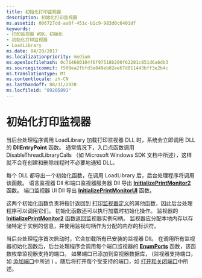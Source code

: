 ```yaml
---
title: 初始化打印监视器
description: 初始化打印监视器
ms.assetid: 006727dd-aa0f-451c-b1c9-983d0c6401df
keywords:
- 打印监视器 WDK，初始化
- 初始化打印监视器
- LoadLibrary
ms.date: 04/20/2017
ms.localizationpriority: medium
ms.openlocfilehash: 0c714680104f6f97518b200f62281c851d6a6db3
ms.sourcegitcommit: f500ea2fbfd3e849eb82ee67d011443bff3e2b4c
ms.translationtype: MT
ms.contentlocale: zh-CN
ms.lasthandoff: 08/31/2020
ms.locfileid: "89205891"
---
```

# <a name="initializing-a-print-monitor"></a>初始化打印监视器





当后台处理程序调用 LoadLibrary 加载打印监视器 DLL 时，系统会立即调用 DLL 的 **DllEntryPoint** 函数。 通常情况下，入口点函数调用 DisableThreadLibraryCalls （如 Microsoft Windows SDK 文档中所述），这样就不会在创建和删除线程时不必要地通知 DLL。

每个 DLL 都导出一个初始化函数，在调用 LoadLibrary 后，后台处理程序将调用该函数。 语言监视器 Dll 和端口监视器服务器 Dll 导出 [**InitializePrintMonitor2**](/windows-hardware/drivers/ddi/winsplp/nf-winsplp-initializeprintmonitor2) 函数。 端口监视器 UI Dll 导出 [**InitializePrintMonitorUI**](/windows-hardware/drivers/ddi/winsplp/nf-winsplp-initializeprintmonitorui) 函数。

这两个初始化函数负责将指针返回到 [打印监视器定义](functions-defined-by-print-monitors.md)的其他函数，因此后台处理程序可以调用它们。 初始化函数还可以执行加载时初始化操作。 监视器的 [**InitializePrintMonitor2**](/windows-hardware/drivers/ddi/winsplp/nf-winsplp-initializeprintmonitor2) 函数返回监视器实例句柄。 监视器应分配本地内存以存储特定于实例的信息，并使用监视句柄作为分配的内存的标识符。

当后台处理程序首次启动时，它会加载所有已安装的监视器 Dll。 在调用所有监视器初始化函数后，后台处理程序会调用每个端口监视器的 [**EnumPorts**](/previous-versions/ff548754(v=vs.85)) 函数，该函数枚举监视器支持的端口。 如果端口已添加到监视器数据库， (监视器支持端口，如 [添加端口](adding-a-port.md)中所述 ) 。随后将打开每个受支持的端口，如 [打开和关闭端口](opening-and-closing-a-port.md)中所述。

 

